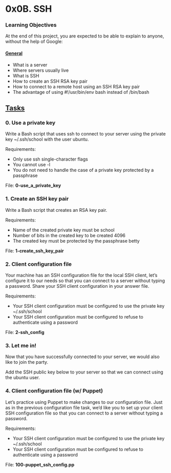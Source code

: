 # 0x0B. SSH

### Learning Objectives
At the end of this project, you are expected to be able to explain to anyone, without the help of Google:

#### <u>General</u>
* What is a server
* Where servers usually live
* What is SSH
* How to create an SSH RSA key pair
* How to connect to a remote host using an SSH RSA key pair
* The advantage of using #!/usr/bin/env bash instead of /bin/bash

## <u>Tasks</u>

### 0. Use a private key

Write a Bash script that uses ssh to connect to your server using the private key ~/.ssh/school with the user ubuntu.

Requirements:

* Only use ssh single-character flags
* You cannot use -l
* You do not need to handle the case of a private key protected by a passphrase

File: <b>0-use_a_private_key</b>


### 1. Create an SSH key pair

Write a Bash script that creates an RSA key pair.

Requirements:

* Name of the created private key must be school
* Number of bits in the created key to be created 4096
* The created key must be protected by the passphrase betty

File: <b>1-create_ssh_key_pair</b>


### 2. Client configuration file

Your machine has an SSH configuration file for the local SSH client, let’s configure it to our needs so that you can connect to a server without typing a password. Share your SSH client configuration in your answer file.

Requirements:

* Your SSH client configuration must be configured to use the private key ~/.ssh/school
* Your SSH client configuration must be configured to refuse to authenticate using a password

File: <b>2-ssh_config</b>


### 3. Let me in!

Now that you have successfully connected to your server, we would also like to join the party.

Add the SSH public key below to your server so that we can connect using the ubuntu user.


### 4. Client configuration file (w/ Puppet)
Let’s practice using Puppet to make changes to our configuration file. Just as in the previous configuration file task, we’d like you to set up your client SSH configuration file so that you can connect to a server without typing a password.

Requirements:

* Your SSH client configuration must be configured to use the private key ~/.ssh/school
* Your SSH client configuration must be configured to refuse to authenticate using a password

File: <b>100-puppet_ssh_config.pp</b>